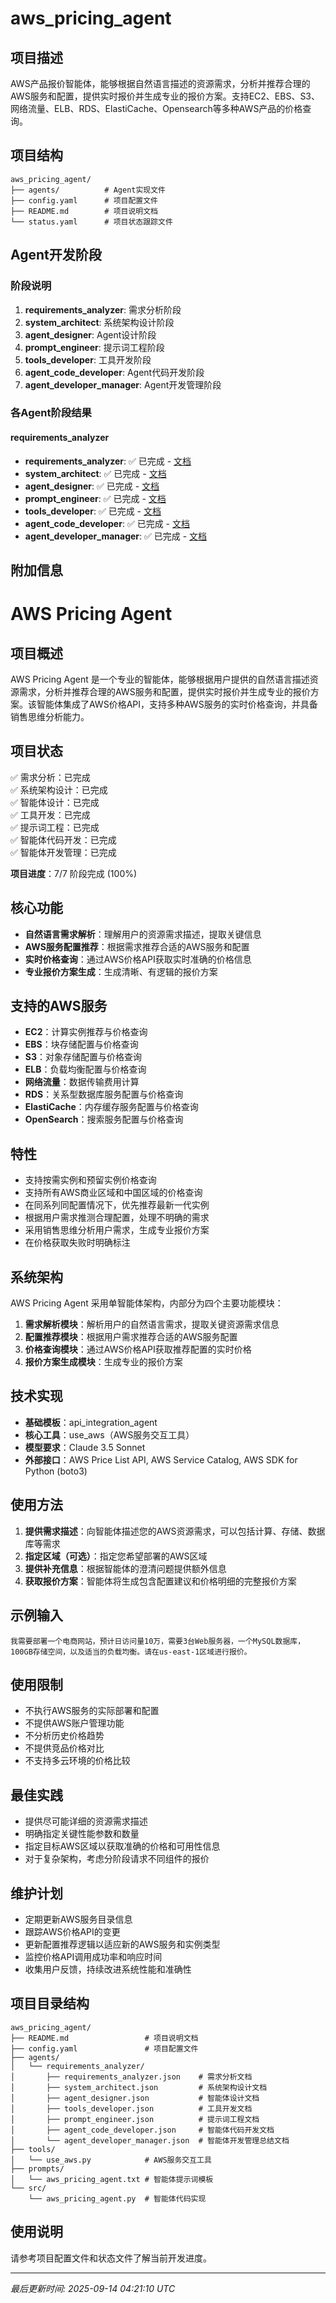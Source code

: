 # aws_pricing_agent

## 项目描述
AWS产品报价智能体，能够根据自然语言描述的资源需求，分析并推荐合理的AWS服务和配置，提供实时报价并生成专业的报价方案。支持EC2、EBS、S3、网络流量、ELB、RDS、ElastiCache、Opensearch等多种AWS产品的价格查询。

## 项目结构
```
aws_pricing_agent/
├── agents/          # Agent实现文件
├── config.yaml      # 项目配置文件
├── README.md        # 项目说明文档
└── status.yaml      # 项目状态跟踪文件
```

## Agent开发阶段

### 阶段说明
1. **requirements_analyzer**: 需求分析阶段
2. **system_architect**: 系统架构设计阶段
3. **agent_designer**: Agent设计阶段
4. **prompt_engineer**: 提示词工程阶段
5. **tools_developer**: 工具开发阶段
6. **agent_code_developer**: Agent代码开发阶段
7. **agent_developer_manager**: Agent开发管理阶段

### 各Agent阶段结果

#### requirements_analyzer
- **requirements_analyzer**: ✅ 已完成 - [文档](projects/aws_pricing_agent/agents/requirements_analyzer/requirements_analyzer.json)
- **system_architect**: ✅ 已完成 - [文档](projects/aws_pricing_agent/agents/requirements_analyzer/system_architect.json)
- **agent_designer**: ✅ 已完成 - [文档](projects/aws_pricing_agent/agents/requirements_analyzer/agent_designer.json)
- **prompt_engineer**: ✅ 已完成 - [文档](projects/aws_pricing_agent/agents/requirements_analyzer/prompt_engineer.json)
- **tools_developer**: ✅ 已完成 - [文档](projects/aws_pricing_agent/agents/requirements_analyzer/tools_developer.json)
- **agent_code_developer**: ✅ 已完成 - [文档](projects/aws_pricing_agent/agents/requirements_analyzer/agent_code_developer.json)
- **agent_developer_manager**: ✅ 已完成 - [文档](projects/aws_pricing_agent/agents/requirements_analyzer/agent_developer_manager.json)

## 附加信息
# AWS Pricing Agent

## 项目概述

AWS Pricing Agent 是一个专业的智能体，能够根据用户提供的自然语言描述资源需求，分析并推荐合理的AWS服务和配置，提供实时报价并生成专业的报价方案。该智能体集成了AWS价格API，支持多种AWS服务的实时价格查询，并具备销售思维分析能力。

## 项目状态

✅ 需求分析：已完成  
✅ 系统架构设计：已完成  
✅ 智能体设计：已完成  
✅ 工具开发：已完成  
✅ 提示词工程：已完成  
✅ 智能体代码开发：已完成  
✅ 智能体开发管理：已完成  

**项目进度**：7/7 阶段完成 (100%)

## 核心功能

- **自然语言需求解析**：理解用户的资源需求描述，提取关键信息
- **AWS服务配置推荐**：根据需求推荐合适的AWS服务和配置
- **实时价格查询**：通过AWS价格API获取实时准确的价格信息
- **专业报价方案生成**：生成清晰、有逻辑的报价方案

## 支持的AWS服务

- **EC2**：计算实例推荐与价格查询
- **EBS**：块存储配置与价格查询
- **S3**：对象存储配置与价格查询
- **ELB**：负载均衡配置与价格查询
- **网络流量**：数据传输费用计算
- **RDS**：关系型数据库服务配置与价格查询
- **ElastiCache**：内存缓存服务配置与价格查询
- **OpenSearch**：搜索服务配置与价格查询

## 特性

- 支持按需实例和预留实例价格查询
- 支持所有AWS商业区域和中国区域的价格查询
- 在同系列同配置情况下，优先推荐最新一代实例
- 根据用户需求推测合理配置，处理不明确的需求
- 采用销售思维分析用户需求，生成专业报价方案
- 在价格获取失败时明确标注

## 系统架构

AWS Pricing Agent 采用单智能体架构，内部分为四个主要功能模块：

1. **需求解析模块**：解析用户的自然语言需求，提取关键资源需求信息
2. **配置推荐模块**：根据用户需求推荐合适的AWS服务配置
3. **价格查询模块**：通过AWS价格API获取推荐配置的实时价格
4. **报价方案生成模块**：生成专业的报价方案

## 技术实现

- **基础模板**：api_integration_agent
- **核心工具**：use_aws（AWS服务交互工具）
- **模型要求**：Claude 3.5 Sonnet
- **外部接口**：AWS Price List API, AWS Service Catalog, AWS SDK for Python (boto3)

## 使用方法

1. **提供需求描述**：向智能体描述您的AWS资源需求，可以包括计算、存储、数据库等需求
2. **指定区域（可选）**：指定您希望部署的AWS区域
3. **提供补充信息**：根据智能体的澄清问题提供额外信息
4. **获取报价方案**：智能体将生成包含配置建议和价格明细的完整报价方案

## 示例输入

```
我需要部署一个电商网站，预计日访问量10万，需要3台Web服务器，一个MySQL数据库，100GB存储空间，以及适当的负载均衡。请在us-east-1区域进行报价。
```

## 使用限制

- 不执行AWS服务的实际部署和配置
- 不提供AWS账户管理功能
- 不分析历史价格趋势
- 不提供竞品价格对比
- 不支持多云环境的价格比较

## 最佳实践

- 提供尽可能详细的资源需求描述
- 明确指定关键性能参数和数量
- 指定目标AWS区域以获取准确的价格和可用性信息
- 对于复杂架构，考虑分阶段请求不同组件的报价

## 维护计划

- 定期更新AWS服务目录信息
- 跟踪AWS价格API的变更
- 更新配置推荐逻辑以适应新的AWS服务和实例类型
- 监控价格API调用成功率和响应时间
- 收集用户反馈，持续改进系统性能和准确性

## 项目目录结构

```
aws_pricing_agent/
├── README.md                 # 项目说明文档
├── config.yaml               # 项目配置文件
├── agents/
│   └── requirements_analyzer/
│       ├── requirements_analyzer.json    # 需求分析文档
│       ├── system_architect.json         # 系统架构设计文档
│       ├── agent_designer.json           # 智能体设计文档
│       ├── tools_developer.json          # 工具开发文档
│       ├── prompt_engineer.json          # 提示词工程文档
│       ├── agent_code_developer.json     # 智能体代码开发文档
│       └── agent_developer_manager.json  # 智能体开发管理总结文档
├── tools/
│   └── use_aws.py            # AWS服务交互工具
├── prompts/
│   └── aws_pricing_agent.txt # 智能体提示词模板
└── src/
    └── aws_pricing_agent.py  # 智能体代码实现
```

## 使用说明
请参考项目配置文件和状态文件了解当前开发进度。

---
*最后更新时间: 2025-09-14 04:21:10 UTC*
